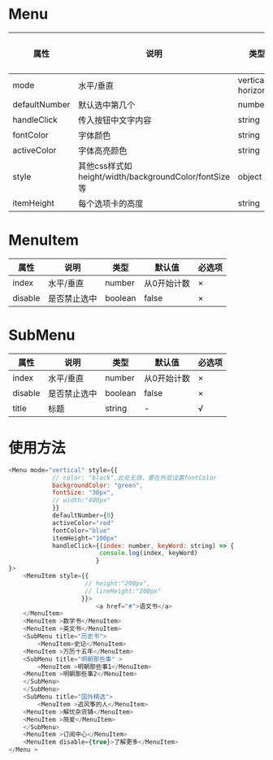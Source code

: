 # Menu

| 属性          | 说明                                                 | 类型                   | 默认值     | 必选项 |
| ------------- | ---------------------------------------------------- | ---------------------- | ---------- | ------ |
| mode          | 水平/垂直                                            | vertical \| horizontal | horizontal |        |
| defaultNumber | 默认选中第几个                                       | number                 | 0          | √      |
| handleClick   | 传入按钮中文字内容                                   | string                 | -          |        |
| fontColor     | 字体颜色                                             | string                 | -          |        |
| activeColor   | 字体高亮颜色                                         | string                 | 黄色       |        |
| style         | 其他css样式如height/width/backgroundColor/fontSize等 | object                 | -          |        |
| itemHeight    | 每个选项卡的高度                                     | string                 | 30px       |        |

# MenuItem

| 属性    | 说明         | 类型    | 默认值      | 必选项 |
| ------- | ------------ | ------- | ----------- | ------ |
| index   | 水平/垂直    | number  | 从0开始计数 | ×      |
| disable | 是否禁止选中 | boolean | false       | ×      |

# SubMenu

| 属性    | 说明         | 类型    | 默认值      | 必选项 |
| ------- | ------------ | ------- | ----------- | ------ |
| index   | 水平/垂直    | number  | 从0开始计数 | ×      |
| disable | 是否禁止选中 | boolean | false       | ×      |
| title   | 标题         | string  | -           | √      |

# 使用方法

```javascript
<Menu mode="vertical" style={{
            // color: "black",此处无效，要在外层设置fontColor
            backgroundColor: "green",
            fontSize: "30px",
            // width:"400px"
            }}
            defaultNumber={0}
            activeColor="red"
            fontColor="blue"
            itemHeight="100px"
            handleClick={(index: number, keyWord: string) => {
                         console.log(index, keyWord)
                        }
}>
    <MenuItem style={{
                     // height:"200px",
                     // lineHeight:"200px"
                    }}>
                        <a href="#">语文书</a>
    </MenuItem>
    <MenuItem >数学书</MenuItem>
    <MenuItem >英文书</MenuItem>
    <SubMenu title="历史书">
        <MenuItem>史记</MenuItem>
    <MenuItem >万历十五年</MenuItem>
    <SubMenu title="明朝那些事" >
        <MenuItem >明朝那些事1</MenuItem>
    <MenuItem >明朝那些事2</MenuItem>
    </SubMenu>
    </SubMenu>
    <SubMenu title="国外精选">
        <MenuItem >追风筝的人</MenuItem>
    <MenuItem >解忧杂货铺</MenuItem>
    <MenuItem >简爱</MenuItem>
    </SubMenu>
    <MenuItem >订阅中心</MenuItem>
    <MenuItem disable={true}>了解更多</MenuItem>
</Menu >
```


